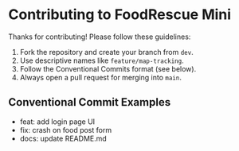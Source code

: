 # Contributing to FoodRescue Mini

Thanks for contributing! Please follow these guidelines:

1. Fork the repository and create your branch from `dev`.
2. Use descriptive names like `feature/map-tracking`.
3. Follow the Conventional Commits format (see below).
4. Always open a pull request for merging into `main`.

## Conventional Commit Examples
- feat: add login page UI
- fix: crash on food post form
- docs: update README.md
